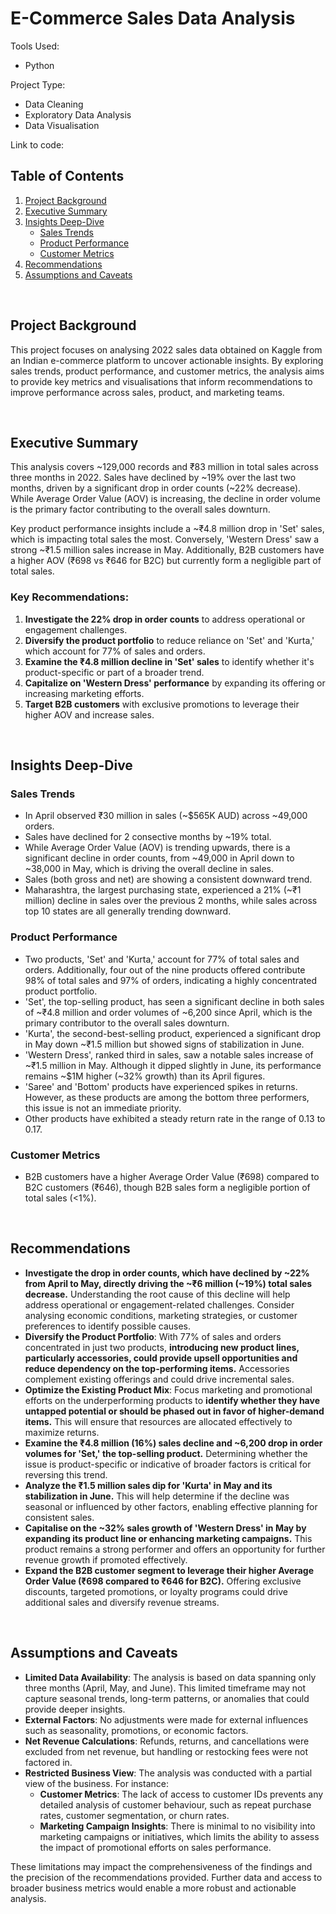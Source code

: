 # **E-Commerce Sales Data Analysis**

Tools Used: 
* Python

Project Type:
* Data Cleaning
* Exploratory Data Analysis
* Data Visualisation

Link to code:

## **Table of Contents**
1. [Project Background](#project-background)  
2. [Executive Summary](#executive-summary)  
3. [Insights Deep-Dive](#insights-deep-dive)  
   - [Sales Trends](#sales-trends)  
   - [Product Performance](#product-performance)  
   - [Customer Metrics](#customer-metrics)  
4. [Recommendations](#recommendations)  
5. [Assumptions and Caveats](#assumptions-and-caveats)  

<br>

## **Project Background**
This project focuses on analysing 2022 sales data obtained on Kaggle from an Indian e-commerce platform to uncover actionable insights. By exploring sales trends, product performance, and customer metrics, the analysis aims to provide key metrics and visualisations that inform recommendations to improve performance across sales, product, and marketing teams.

<br>

## **Executive Summary**
This analysis covers ~129,000 records and ₹83 million in total sales across three months in 2022. Sales have declined by ~19% over the last two months, driven by a significant drop in order counts (~22% decrease). While Average Order Value (AOV) is increasing, the decline in order volume is the primary factor contributing to the overall sales downturn.

Key product performance insights include a ~₹4.8 million drop in 'Set' sales, which is impacting total sales the most. Conversely, 'Western Dress' saw a strong ~₹1.5 million sales increase in May. Additionally, B2B customers have a higher AOV (₹698 vs ₹646 for B2C) but currently form a negligible part of total sales.

### Key Recommendations:
1. **Investigate the 22% drop in order counts** to address operational or engagement challenges.
2. **Diversify the product portfolio** to reduce reliance on 'Set' and 'Kurta,' which account for 77% of sales and orders.
3. **Examine the ₹4.8 million decline in 'Set' sales** to identify whether it's product-specific or part of a broader trend.
4. **Capitalize on 'Western Dress' performance** by expanding its offering or increasing marketing efforts.
5. **Target B2B customers** with exclusive promotions to leverage their higher AOV and increase sales.

<br>

## **Insights Deep-Dive**

### **Sales Trends**
- In April observed ₹30 million in sales (~$565K AUD) across ~49,000 orders.
- Sales have declined for 2 consective months by ~19% total.
- While Average Order Value (AOV) is trending upwards, there is a significant decline in order counts, from ~49,000 in April down to ~38,000 in May, which is driving the overall decline in sales.
- Sales (both gross and net) are showing a consistent downward trend.
- Maharashtra, the largest purchasing state, experienced a 21% (~₹1 million) decline in sales over the previous 2 months, while sales across top 10 states are all generally trending downward.

### **Product Performance**
- Two products, 'Set' and 'Kurta,' account for 77% of total sales and orders. Additionally, four out of the nine products offered contribute 98% of total sales and 97% of orders, indicating a highly concentrated product portfolio.
- 'Set', the top-selling product, has seen a significant decline in both sales of ~₹4.8 million and order volumes of ~6,200 since April, which is the primary contributor to the overall sales downturn.
- 'Kurta', the second-best-selling product, experienced a significant drop in May down ~₹1.5 million but showed signs of stabilization in June.
- 'Western Dress', ranked third in sales, saw a notable sales increase of ~₹1.5 million in May. Although it dipped slightly in June, its performance remains ~$1M higher (~32% growth) than its April figures.
- 'Saree' and 'Bottom' products have experienced spikes in returns. However, as these products are among the bottom three performers, this issue is not an immediate priority.
- Other products have exhibited a steady return rate in the range of 0.13 to 0.17.

### **Customer Metrics**
- B2B customers have a higher Average Order Value (₹698) compared to B2C customers (₹646), though B2B sales form a negligible portion of total sales (<1%). 

<br>

## **Recommendations**
- **Investigate the drop in order counts, which have declined by ~22% from April to May, directly driving the ~₹6 million (~19%) total sales decrease.** Understanding the root cause of this decline will help address operational or engagement-related challenges. Consider analysing economic conditions, marketing strategies, or customer preferences to identify possible causes.
- **Diversify the Product Portfolio**: With 77% of sales and orders concentrated in just two products, **introducing new product lines, particularly accessories, could provide upsell opportunities and reduce dependency on the top-performing items.** Accessories complement existing offerings and could drive incremental sales.
- **Optimize the Existing Product Mix**: Focus marketing and promotional efforts on the underperforming products to **identify whether they have untapped potential or should be phased out in favor of higher-demand items.** This will ensure that resources are allocated effectively to maximize returns.
- **Examine the ₹4.8 million (16%) sales decline and ~6,200 drop in order volumes for 'Set,' the top-selling product.** Determining whether the issue is product-specific or indicative of broader factors is critical for reversing this trend.
- **Analyze the ₹1.5 million sales dip for 'Kurta' in May and its stabilization in June.** This will help determine if the decline was seasonal or influenced by other factors, enabling effective planning for consistent sales.
- **Capitalise on the ~32% sales growth of 'Western Dress' in May by expanding its product line or enhancing marketing campaigns.** This product remains a strong performer and offers an opportunity for further revenue growth if promoted effectively.
- **Expand the B2B customer segment to leverage their higher Average Order Value (₹698 compared to ₹646 for B2C).** Offering exclusive discounts, targeted promotions, or loyalty programs could drive additional sales and diversify revenue streams. 

<br>

## **Assumptions and Caveats**
- **Limited Data Availability**: The analysis is based on data spanning only three months (April, May, and June). This limited timeframe may not capture seasonal trends, long-term patterns, or anomalies that could provide deeper insights.
- **External Factors**: No adjustments were made for external influences such as seasonality, promotions, or economic factors.  
- **Net Revenue Calculations**: Refunds, returns, and cancellations were excluded from net revenue, but handling or restocking fees were not factored in.
- **Restricted Business View**: The analysis was conducted with a partial view of the business. For instance:
  - **Customer Metrics**: The lack of access to customer IDs prevents any detailed analysis of customer behaviour, such as repeat purchase rates, customer segmentation, or churn rates.
  - **Marketing Campaign Insights**: There is minimal to no visibility into marketing campaigns or initiatives, which limits the ability to assess the impact of promotional efforts on sales performance.

These limitations may impact the comprehensiveness of the findings and the precision of the recommendations provided. Further data and access to broader business metrics would enable a more robust and actionable analysis.
 



